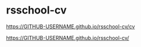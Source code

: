 # rsschool-cv

https://GITHUB-USERNAME.github.io/rsschool-cv/cv

https://GITHUB-USERNAME.github.io/rsschool-cv/
